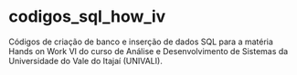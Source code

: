 # codigos_sql_how_iv
Códigos de criação de banco e inserção de dados SQL para a matéria Hands on Work VI do curso de Análise e Desenvolvimento de Sistemas da Universidade do Vale do Itajaí (UNIVALI).
